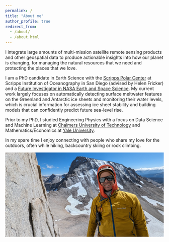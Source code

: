 ```yaml
---
permalink: /
title: "About me"
author_profile: true
redirect_from: 
  - /about/
  - /about.html
---
```

I integrate large amounts of multi-mission satellite remote sensing products and other geospatial data to produce actionable insights into how our planet is changing, for managing the natural resources that we need and protecting the places that we love. 

I am a PhD candidate in Earth Science with the [Scripps Polar Center](https://polar.ucsd.edu/) at Scripps Institution of Oceanography in San Diego (advised by Helen Fricker) and a [Future Investigator in NASA Earth and Space Science](https://science.nasa.gov/earth-science/early-career-opportunities/).
My current work largely focuses on automatically detecting surface meltwater features on the Greenland and Antarctic ice sheets and monitoring their water levels, which is crucial information for assessing ice sheet stability and building models that can confidently predict future sea-level rise. 

Prior to my PhD, I studied Engineering Physics with a focus on Data Science and Machine Learning at [Chalmers University of Technology](https://www.chalmers.se/en/education/find-masters-programme/complex-adaptive-systems-msc/) and Mathematics/Economics at [Yale University](https://catalog.yale.edu/ycps/subjects-of-instruction/economics-mathematics/). 

In my spare time I enjoy connecting with people who share my love for the outdoors, often while hiking, backcountry skiing or rock climbing.

![a picture of me enjoying the warmth of the sun on the rock climb "Mithril Dihedral", Mt. Russell, California](/images/mtrussell.jpg)
